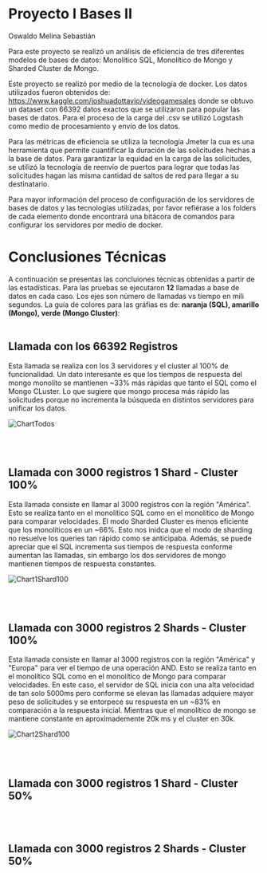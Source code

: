 # Proyecto I Bases II
Oswaldo
Melina
Sebastián

Para este proyecto se realizó un análisis de eficiencia de tres diferentes modelos de bases de datos: Monolítico SQL, Monolítico de Mongo y Sharded Cluster de Mongo. 

Este proyecto se realizó por medio de la tecnología de docker. Los datos utilizados fueron obtenidos de: https://www.kaggle.com/joshuadottavio/videogamesales donde se obtuvo un dataset con 66392 datos exactos que se utilizaron para popular las bases de datos. Para el proceso de la carga del .csv se utilizó Logstash como medio de procesamiento y envío de los datos. 

Para las métricas de eficiencia se utiliza la tecnología Jmeter la cua es una herramienta que permite cuantificar la duración de las solicitudes hechas a la base de datos. Para garantizar la equidad en la carga de las solicitudes, se utilizó la tecnología de reenvío de puertos para lograr que todas las solicitudes hagan las misma cantidad de saltos de red para llegar a su destinatario.

Para mayor información del proceso de configuración de los servidores de bases de datos y las tecnologías utilizadas, por favor refiérase a los folders de cada elemento donde encontrará una bitácora de comandos para configurar los servidores por medio de docker.



<h1>Conclusiones Técnicas</h1>
A continuación se presentas las concluiones técnicas obtenidas a partir de las estadísticas. Para las pruebas se ejecutaron <b>12</b> llamadas a base de datos en cada caso. Los ejes son número de llamadas vs tiempo en mili segundos. La guía de colores para las gráfias es de: <b>naranja (SQL), amarillo (Mongo), verde (Mongo Cluster)</b>: 
<br>
<br>

<h2>Llamada con los 66392 Registros</h2>
Esta llamada se realiza con los 3 servidores y el cluster al 100% de funcionalidad. Un dato interesante es que los tiempos de respuesta del mongo monolíto se mantienen ~33% más rápidas que tanto el SQL como el Mongo CLuster. Lo que sugiere que mongo procesa más rápido las solicitudes porque no incrementa la búsqueda en distintos servidores para unificar los datos. 

![ChartTodos](https://i.ibb.co/XZ8KrQK/Todos.png)

<br>
<br>

<h2>Llamada con 3000 registros 1 Shard - Cluster 100%</h2>
Esta llamada consiste en llamar al 3000 registros con la región "América". Esto se realiza tanto en el monolítico SQL como en el monolítico de Mongo para comparar velocidades. El modo Sharded Cluster es menos eficiente que los monolíticos en un ~66%. Esto nos inidca que el modo de sharding no resuelve los queries tan rápido como se anticipaba. Además, se puede apreciar que el SQL incrementa sus tiempos de respuesta conforme aumentan las llamadas, sin embargo los dos servidores de mongo mantienen tiempos de respuesta constantes.

![Chart1Shard100](https://i.ibb.co/N2dzBLV/America.png)


<br>
<br>

<h2>Llamada con 3000 registros 2 Shards - Cluster 100%</h2>
Esta llamada consiste en llamar al 3000 registros con la región "América" y "Europa" para ver el tiempo de una operación AND. Esto se realiza tanto en el monolítico SQL como en el monolítico de Mongo para comparar velocidades. En este caso, el servidor de SQL inicia con una alta velocidad de tan solo 5000ms pero conforme se elevan las llamadas adquiere mayor peso de solicitudes y se entorpece su respuesta en un ~83% en comparación a la respuesta inicial. Mientras que el monolítico de mongo se mantiene constante en aproximademente 20k ms y el cluster en 30k. 

![Chart2Shard100](https://i.ibb.co/VDVyRJd/America-Europa.png)


<br>
<br>

<h2>Llamada con 3000 registros 1 Shard - Cluster 50%</h2>


<br>
<br>

<h2>Llamada con 3000 registros 2 Shards - Cluster 50%</h2>